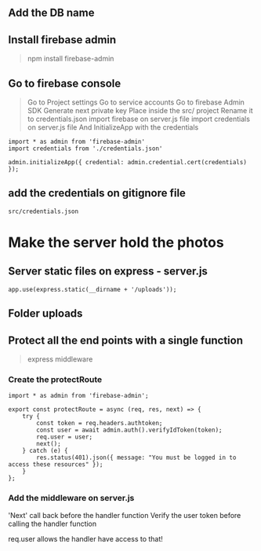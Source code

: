 ## Add the DB name

## Install firebase admin
> npm install firebase-admin

## Go to firebase console
> Go to Project settings
> Go to service accounts
> Go to firebase Admin SDK
> Generate next private key
> Place inside the src/ project
> Rename it to credentials.json
> import firebase on server.js file
> import credentials on server.js file
> And InitializeApp with the credentials

```
import * as admin from 'firebase-admin'
import credentials from './credentials.json'

admin.initializeApp({ credential: admin.credential.cert(credentials) });
```
## add the credentials on gitignore file
```
src/credentials.json
```


# Make the server hold the photos

## Server static files on express - server.js
```
app.use(express.static(__dirname + '/uploads'));
```

## Folder uploads

## Protect all the end points with a single function
> express middleware 
### Create the protectRoute
```
import * as admin from 'firebase-admin';

export const protectRoute = async (req, res, next) => {
    try {
        const token = req.headers.authtoken;
        const user = await admin.auth().verifyIdToken(token);
        req.user = user;
        next();
    } catch (e) {
        res.status(401).json({ message: "You must be logged in to access these resources" });
    }
};
```

### Add the middleware on server.js
'Next' call back before the handler function
Verify the user token before calling the handler function

 req.user allows the handler have access to that!
